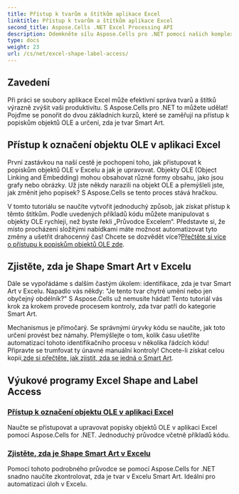 ```yaml
---
title: Přístup k tvarům a štítkům aplikace Excel
linktitle: Přístup k tvarům a štítkům aplikace Excel
second_title: Aspose.Cells .NET Excel Processing API
description: Odemkněte sílu Aspose.Cells pro .NET pomocí našich komplexních výukových programů, které pokrývají popisky objektů OLE a identifikaci tvaru Smart Art v aplikaci Excel.
type: docs
weight: 23
url: /cs/net/excel-shape-label-access/
---
```

## Zavedení

Při práci se soubory aplikace Excel může efektivní správa tvarů a štítků výrazně zvýšit vaši produktivitu. S Aspose.Cells pro .NET to můžete udělat! Pojďme se ponořit do dvou základních kurzů, které se zaměřují na přístup k popiskům objektů OLE a určení, zda je tvar Smart Art.

## Přístup k označení objektu OLE v aplikaci Excel

První zastávkou na naší cestě je pochopení toho, jak přistupovat k popiskům objektů OLE v Excelu a jak je upravovat. Objekty OLE (Object Linking and Embedding) mohou obsahovat různé formy obsahu, jako jsou grafy nebo obrázky. Už jste někdy narazili na objekt OLE a přemýšleli jste, jak změnit jeho popisek? S Aspose.Cells se tento proces stává hračkou. 

 V tomto tutoriálu se naučíte vytvořit jednoduchý způsob, jak získat přístup k těmto štítkům. Podle uvedených příkladů kódu můžete manipulovat s objekty OLE rychleji, než byste řekli „Průvodce Excelem“. Představte si, že místo procházení složitými nabídkami máte možnost automatizovat tyto změny a ušetřit drahocenný čas! Chcete se dozvědět více?[Přečtěte si více o přístupu k popiskům objektů OLE zde](./access-ole-object-label-excel/).

## Zjistěte, zda je Shape Smart Art v Excelu

Dále se vypořádáme s dalším častým úkolem: identifikace, zda je tvar Smart Art v Excelu. Napadlo vás někdy: "Je tento tvar chytré umění nebo jen obyčejný obdélník?" S Aspose.Cells už nemusíte hádat! Tento tutoriál vás krok za krokem provede procesem kontroly, zda tvar patří do kategorie Smart Art.

 Mechanismus je přímočarý. Se správnými úryvky kódu se naučíte, jak toto určení provést bez námahy. Přemýšlejte o tom, kolik času ušetříte automatizací tohoto identifikačního procesu v několika řádcích kódu! Připravte se trumfovat ty únavné manuální kontroly! Chcete-li získat celou kopii,[zde si přečtěte, jak zjistit, zda se jedná o Smart Art](./determine-smart-art-shape-excel/).

## Výukové programy Excel Shape and Label Access
### [Přístup k označení objektu OLE v aplikaci Excel](./access-ole-object-label-excel/)
Naučte se přistupovat a upravovat popisky objektů OLE v aplikaci Excel pomocí Aspose.Cells for .NET. Jednoduchý průvodce včetně příkladů kódu.
### [Zjistěte, zda je Shape Smart Art v Excelu](./determine-smart-art-shape-excel/)
Pomocí tohoto podrobného průvodce se pomocí Aspose.Cells for .NET snadno naučíte zkontrolovat, zda je tvar v Excelu Smart Art. Ideální pro automatizaci úloh v Excelu.
